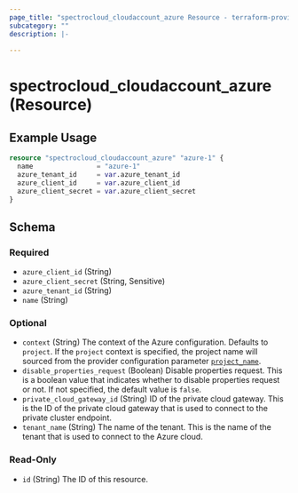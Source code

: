 ```yaml
---
page_title: "spectrocloud_cloudaccount_azure Resource - terraform-provider-spectrocloud"
subcategory: ""
description: |-
  
---
```


# spectrocloud_cloudaccount_azure (Resource)

  

## Example Usage

```terraform
resource "spectrocloud_cloudaccount_azure" "azure-1" {
  name                = "azure-1"
  azure_tenant_id     = var.azure_tenant_id
  azure_client_id     = var.azure_client_id
  azure_client_secret = var.azure_client_secret
}
```


<!-- schema generated by tfplugindocs -->
## Schema

### Required

- `azure_client_id` (String)
- `azure_client_secret` (String, Sensitive)
- `azure_tenant_id` (String)
- `name` (String)

### Optional

- `context` (String) The context of the Azure configuration. Defaults to `project`. If  the `project` context is specified, the project name will sourced from the provider configuration parameter [`project_name`](https://registry.terraform.io/providers/spectrocloud/spectrocloud/latest/docs#schema).
- `disable_properties_request` (Boolean) Disable properties request. This is a boolean value that indicates whether to disable properties request or not. If not specified, the default value is `false`.
- `private_cloud_gateway_id` (String) ID of the private cloud gateway. This is the ID of the private cloud gateway that is used to connect to the private cluster endpoint.
- `tenant_name` (String) The name of the tenant. This is the name of the tenant that is used to connect to the Azure cloud.

### Read-Only

- `id` (String) The ID of this resource.